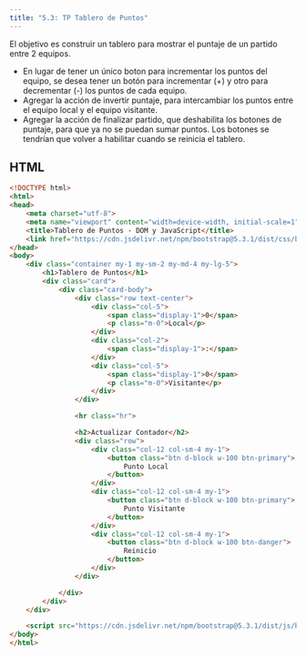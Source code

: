 ```yaml
---
title: "5.3: TP Tablero de Puntos"
---
```


El objetivo es construir un tablero para mostrar el puntaje de un partido entre 2 equipos.

- En lugar de tener un único boton para incrementar los puntos del equipo, se desea tener un botón para incrementar (+) y otro para decrementar (-) los puntos de cada equipo.
- Agregar la acción de invertir puntaje, para intercambiar los puntos entre el equipo local y el equipo visitante.
- Agregar la acción de finalizar partido, que deshabilita los botones de puntaje, para que ya no se puedan sumar puntos. Los botones se tendrían que volver a habilitar cuando se reinicia el tablero.

## HTML

```html
<!DOCTYPE html>
<html>
<head>
    <meta charset="utf-8">
    <meta name="viewport" content="width=device-width, initial-scale=1">
    <title>Tablero de Puntos - DOM y JavaScript</title>
    <link href="https://cdn.jsdelivr.net/npm/bootstrap@5.3.1/dist/css/bootstrap.min.css" rel="stylesheet" integrity="sha384-4bw+/aepP/YC94hEpVNVgiZdgIC5+VKNBQNGCHeKRQN+PtmoHDEXuppvnDJzQIu9" crossorigin="anonymous">
</head>
<body>
    <div class="container my-1 my-sm-2 my-md-4 my-lg-5">
    	<h1>Tablero de Puntos</h1>
        <div class="card">
            <div class="card-body">
                <div class="row text-center">
                    <div class="col-5">
                        <span class="display-1">0</span>
                        <p class="m-0">Local</p>
                    </div>
                    <div class="col-2">
                        <span class="display-1">:</span>
                    </div>
                    <div class="col-5">
                        <span class="display-1">0</span>
                        <p class="m-0">Visitante</p>
                    </div>
                </div>

                <hr class="hr">

                <h2>Actualizar Contador</h2>
                <div class="row">
                    <div class="col-12 col-sm-4 my-1">
                        <button class="btn d-block w-100 btn-primary">
                            Punto Local
                        </button>
                    </div>
                    <div class="col-12 col-sm-4 my-1">
                        <button class="btn d-block w-100 btn-primary">
                            Punto Visitante
                        </button>
                    </div>
                    <div class="col-12 col-sm-4 my-1">
                        <button class="btn d-block w-100 btn-danger">
                            Reinicio
                        </button>
                    </div>
                </div>

            </div>
        </div>
    </div>

    <script src="https://cdn.jsdelivr.net/npm/bootstrap@5.3.1/dist/js/bootstrap.bundle.min.js" integrity="sha384-HwwvtgBNo3bZJJLYd8oVXjrBZt8cqVSpeBNS5n7C8IVInixGAoxmnlMuBnhbgrkm" crossorigin="anonymous"></script>
</body>
</html>
```